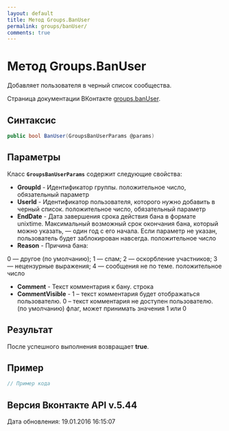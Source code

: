 ```yaml
---
layout: default
title: Метод Groups.BanUser
permalink: groups/banUser/
comments: true
---
```

# Метод Groups.BanUser
Добавляет пользователя в черный список сообщества.

Страница документации ВКонтакте [groups.banUser](https://vk.com/dev/groups.banUser).

## Синтаксис
``` csharp
public bool BanUser(GroupsBanUserParams @params)
```

## Параметры
Класс **`GroupsBanUserParams`** содержит следующие свойства:

+ **GroupId** - Идентификатор группы. положительное число, обязательный параметр
+ **UserId** - Идентификатор пользователя, которого нужно добавить в черный список. положительное число, обязательный параметр
+ **EndDate** - Дата завершения срока действия бана в формате unixtime. Максимальный возможный срок окончания бана, который можно указать, — один год с его начала. Если параметр не указан, пользователь будет заблокирован навсегда. положительное число
+ **Reason** - Причина бана: 

0 — другое (по умолчанию); 
1 — спам; 
2 — оскорбление участников; 
3 — нецензурные выражения; 
4 — сообщения не по теме. 
положительное число
+ **Comment** - Текст комментария к бану. строка
+ **CommentVisible** - 1 – текст комментария будет отображаться пользователю. 
0 – текст комментария не доступен пользователю. (по умолчанию) флаг, может принимать значения 1 или 0

## Результат
После успешного выполнения возвращает **true**.

## Пример
``` csharp
// Пример кода
```

## Версия Вконтакте API v.5.44
Дата обновления: 19.01.2016 16:15:07
